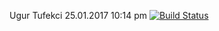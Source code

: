 Ugur Tufekci
25.01.2017
10:14 pm
[![Build Status](https://travis-ci.org/ugurtufekci/myDemoApp.svg?branch=master)](https://travis-ci.org/ugurtufekci/myDemoApp)
